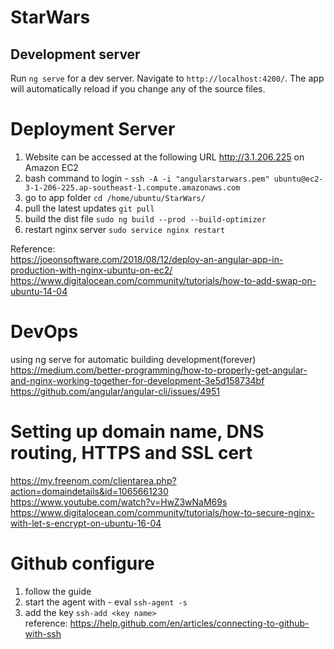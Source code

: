 # StarWars
## Development server

Run `ng serve` for a dev server. Navigate to `http://localhost:4200/`. The app will automatically reload if you change any of the source files.

# Deployment Server
1. Website can be accessed at the following URL http://3.1.206.225 on Amazon EC2
2. bash command to login - `ssh -A -i "angularstarwars.pem" ubuntu@ec2-3-1-206-225.ap-southeast-1.compute.amazonaws.com`
3. go to app folder `cd /home/ubuntu/StarWars/`
4. pull the latest updates `git pull`
5. build the dist file `sudo ng build --prod --build-optimizer`
6. restart nginx server `sudo service nginx restart`

Reference:  
https://joeonsoftware.com/2018/08/12/deploy-an-angular-app-in-production-with-nginx-ubuntu-on-ec2/  
https://www.digitalocean.com/community/tutorials/how-to-add-swap-on-ubuntu-14-04

# DevOps
using ng serve for automatic building development(forever)  
https://medium.com/better-programming/how-to-properly-get-angular-and-nginx-working-together-for-development-3e5d158734bf  
https://github.com/angular/angular-cli/issues/4951  

# Setting up domain name, DNS routing, HTTPS and SSL cert  
https://my.freenom.com/clientarea.php?action=domaindetails&id=1065661230  
https://www.youtube.com/watch?v=HwZ3wNaM69s  
https://www.digitalocean.com/community/tutorials/how-to-secure-nginx-with-let-s-encrypt-on-ubuntu-16-04  

# Github configure 
1. follow the guide
2. start the agent with - eval `ssh-agent -s`
3. add the key `ssh-add <key name>`  
reference: https://help.github.com/en/articles/connecting-to-github-with-ssh



